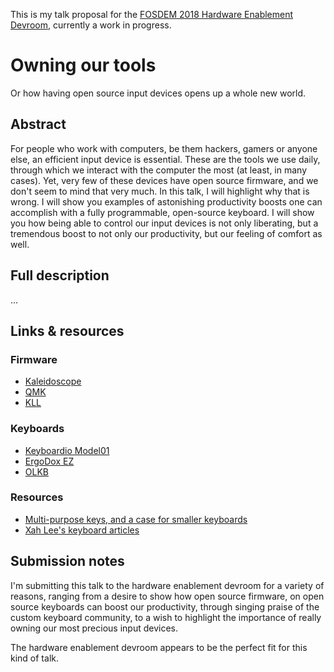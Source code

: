 This is my talk proposal for the [FOSDEM 2018 Hardware Enablement
Devroom][fosdem:hwen], currently a work in progress.

 [fosdem:hwen]: https://fosdem.org/2018/schedule/track/hardware_enablement/


<!-- title -->
# Owning our tools

<!-- subtitle -->
Or how having open source input devices opens up a whole new world.

<!-- abstract -->
## Abstract

For people who work with computers, be them hackers, gamers or anyone else, an
efficient input device is essential. These are the tools we use daily, through
which we interact with the computer the most (at least, in many cases). Yet,
very few of these devices have open source firmware, and we don't seem to mind
that very much. In this talk, I will highlight why that is wrong. I will show
you examples of astonishing productivity boosts one can accomplish with a fully
programmable, open-source keyboard. I will show you how being able to control
our input devices is not only liberating, but a tremendous boost to not only our
productivity, but our feeling of comfort as well.

<!-- full description -->
## Full description

...

<!-- Links & resources -->
## Links & resources

### Firmware

* [Kaleidoscope][kaleidoscope]
* [QMK][qmk]
* [KLL][kll]

 [kaleidoscope]: https://github.com/keyboardio/Kaleidoscope
 [qmk]: http://qmk.fm/
 [kll]: https://github.com/kiibohd/controller/

### Keyboards

* [Keyboardio Model01][m01]
* [ErgoDox EZ][ez]
* [OLKB][olkb]

 [m01]: https://shop.keyboard.io/
 [ez]: https://ergodox-ez.com/
 [olkb]: https://olkb.com/

### Resources

* [Multi-purpose keys, and a case for smaller keyboards][blog:mpk]
* [Xah Lee's keyboard articles][xah:keyboards]

 [blog:mpk]: https://asylum.madhouse-project.org/blog/2016/10/15/multi-purpose-keys/
 [xah:keyboards]: http://xahlee.info/kbd/keyboarding.html

<!-- Submission notes -->
## Submission notes

I'm submitting this talk to the hardware enablement devroom for a variety of
reasons, ranging from a desire to show how open source firmware, on open source
keyboards can boost our productivity, through singing praise of the custom
keyboard community, to a wish to highlight the importance of really owning our
most precious input devices.

The hardware enablement devroom appears to be the perfect fit for this kind of
talk.
